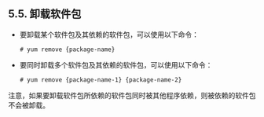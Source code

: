 ## 5.5. 卸载软件包

- 要卸载某个软件包及其依赖的软件包，可以使用以下命令：

  ```none
  # yum remove {package-name}
  ```

- 要同时卸载多个软件包及其依赖的软件包，可以使用以下命令：

  ```none
  # yum remove {package-name-1} {package-name-2}
  ```

注意，如果要卸载软件包所依赖的软件包同时被其他程序依赖，则被依赖的软件包不会被卸载。